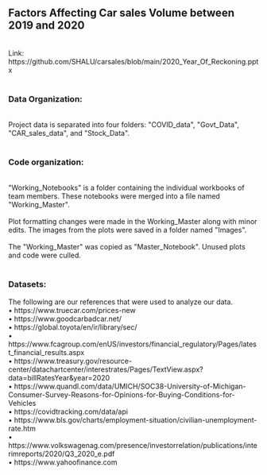 <html>
   <h2>Factors Affecting Car sales Volume between 2019 and 2020</h2><br>
Link:   https://github.com/SHALU/carsales/blob/main/2020_Year_Of_Reckoning.pptx<br>
<br>
   <h3>Data Organization:</h3><br>
Project data is separated into four folders: "COVID_data", "Govt_Data", "CAR_sales_data", and "Stock_Data". <br>
<br>
   <h3>Code organization:</h3><br>
"Working_Notebooks" is a folder containing the individual workbooks of team members. These notebooks were merged into a file named "Working_Master".<br>
<br>
Plot formatting changes were made in the Working_Master along with minor edits. The images from the plots were saved in a folder named "Images".<br>
<br>
The "Working_Master" was copied as "Master_Notebook".  Unused plots and code were culled.<br>
<br>

<h3>Datasets:</h3>
 	The following are our references that were used to analyze our data.<br>
•	https://www.truecar.com/prices-new<br>
•	https://www.goodcarbadcar.net/<br>
•	https://global.toyota/en/ir/library/sec/<br>
•	https://www.fcagroup.com/enUS/investors/financial_regulatory/Pages/latest_financial_results.aspx<br>
•	https://www.treasury.gov/resource-center/datachartcenter/interestrates/Pages/TextView.aspx?data=billRatesYear&year=2020<br>
•	https://www.quandl.com/data/UMICH/SOC38-University-of-Michigan-Consumer-Survey-Reasons-for-Opinions-for-Buying-Conditions-for-Vehicles<br>
•	https://covidtracking.com/data/api<br>
•	https://www.bls.gov/charts/employment-situation/civilian-unemployment-rate.htm<br>
•	https://www.volkswagenag.com/presence/investorrelation/publications/interimreports/2020/Q3_2020_e.pdf<br>
•	https://www.yahoofinance.com<br>


    
